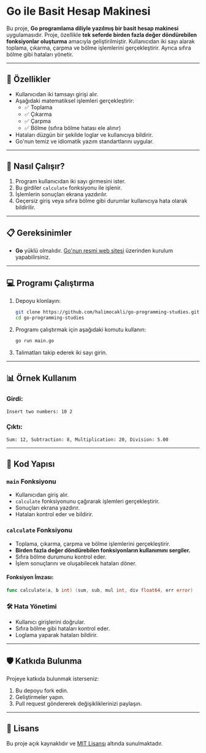
# Go ile Basit Hesap Makinesi

Bu proje, **Go programlama diliyle yazılmış bir basit hesap makinesi** uygulamasıdır. Proje, özellikle **tek seferde birden fazla değer döndürebilen fonksiyonlar oluşturma** amacıyla geliştirilmiştir. Kullanıcıdan iki sayı alarak toplama, çıkarma, çarpma ve bölme işlemlerini gerçekleştirir. Ayrıca sıfıra bölme gibi hataları yönetir.

---

## 🚀 Özellikler
- Kullanıcıdan iki tamsayı girişi alır.
- Aşağıdaki matematiksel işlemleri gerçekleştirir:
  - ✅ Toplama
  - ✅ Çıkarma
  - ✅ Çarpma
  - ✅ Bölme (sıfıra bölme hatası ele alınır)
- Hataları düzgün bir şekilde loglar ve kullanıcıya bildirir.
- Go'nun temiz ve idiomatik yazım standartlarını uygular.

---

## 🔧 Nasıl Çalışır?
1. Program kullanıcıdan iki sayı girmesini ister.
2. Bu girdiler `calculate` fonksiyonu ile işlenir.
3. İşlemlerin sonuçları ekrana yazdırılır.
4. Geçersiz giriş veya sıfıra bölme gibi durumlar kullanıcıya hata olarak bildirilir.

---

## 📋 Gereksinimler
- **Go** yüklü olmalıdır. [Go'nun resmi web sitesi](https://golang.org/) üzerinden kurulum yapabilirsiniz.

---

## 💻 Programı Çalıştırma
1. Depoyu klonlayın:
   ```bash
   git clone https://github.com/halimocakli/go-programming-studies.git
   cd go-programming-studies
   ```
2. Programı çalıştırmak için aşağıdaki komutu kullanın:
   ```bash
   go run main.go
   ```
3. Talimatları takip ederek iki sayı girin.

---

## 📊 Örnek Kullanım

### Girdi:
```plaintext
Insert two numbers: 10 2
```

### Çıktı:
```plaintext
Sum: 12, Subtraction: 8, Multiplication: 20, Division: 5.00
```

---

## 📂 Kod Yapısı
### `main` Fonksiyonu
- Kullanıcıdan giriş alır.
- `calculate` fonksiyonunu çağırarak işlemleri gerçekleştirir.
- Sonuçları ekrana yazdırır.
- Hataları kontrol eder ve bildirir.

### `calculate` Fonksiyonu
- Toplama, çıkarma, çarpma ve bölme işlemlerini gerçekleştirir.
- **Birden fazla değer döndürebilen fonksiyonların kullanımını sergiler.**
- Sıfıra bölme durumunu kontrol eder.
- İşlem sonuçlarını ve oluşabilecek hataları döner.

#### Fonksiyon İmzası:
```go
func calculate(a, b int) (sum, sub, mul int, div float64, err error)
```

### 🛠️ Hata Yönetimi
- Kullanıcı girişlerini doğrular.
- Sıfıra bölme gibi hataları kontrol eder.
- Loglama yaparak hataları bildirir.

---

## 🛡️ Katkıda Bulunma
Projeye katkıda bulunmak isterseniz:
1. Bu depoyu fork edin.
2. Geliştirmeler yapın.
3. Pull request göndererek değişikliklerinizi paylaşın.

---

## 📜 Lisans
Bu proje açık kaynaklıdır ve [MIT Lisansı](LICENSE) altında sunulmaktadır.
